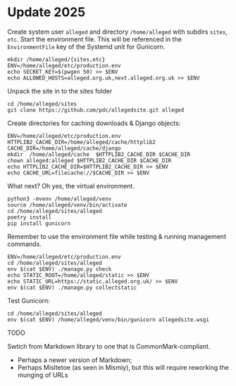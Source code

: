 # Update 2025


Create system user `alleged` and directory `/home/alleged` with subdirs
`sites`, `etc`. Start the environment file. This will be referenced in the
`EnvironmentFile` key of the Systemd unit for Gunicorn.

    mkdir /home/alleged/{sites,etc}
    ENV=/home/alleged/etc/production.env
    echo SECRET_KEY=$(pwgen 50) >> $ENV
    echo ALLOWED_HOSTS=alleged.org.uk,next.alleged.org.uk >> $ENV

Unpack the site in to the sites folder

    cd /home/alleged/sites
    git clone https://github.com/pdc/allegedsite.git alleged


Create directories for caching downloads & Django objects:

    ENV=/home/alleged/etc/production.env
    HTTPLIB2_CACHE_DIR=/home/alleged/cache/httplib2
    CACHE_DIR=/home/alleged/cache/django
    mkdir  /home/alleged/cache  $HTTPLIB2_CACHE_DIR $CACHE_DIR
    chown alleged:alleged $HTTPLIB2_CACHE_DIR $CACHE_DIR
    echo HTTPLIB2_CACHE_DIR=$HTTPLIB2_CACHE_DIR >> $ENV
    echo CACHE_URL=filecache://$CACHE_DIR >> $ENV


What next? Oh yes, the virtual environment.

    python3 -mvenv /home/alleged/venv
    source /home/alleged/venv/bin/activate
    cd /home/alleged/sites/alleged
    poetry install
    pip install gunicorn

Remember to use the environment file while testing & running management commands.

    ENV=/home/alleged/etc/production.env
    cd /home/alleged/sites/alleged
    env $(cat $ENV) ./manage.py check
    echo STATIC_ROOT=/home/alleged/static >> $ENV
    echo STATIC_URL=https://static.alleged.org.uk/ >> $ENV
    env $(cat $ENV) ./manage.py collectstatic

Test Gunicorn:

    cd /home/alleged/sites/alleged
    env $(cat $ENV) /home/alleged/venv/bin/gunicorn allegedsite.wsgi


TODO

Swtich from Markdown library to one that is CommonMark-compliant.
- Perhaps a newer version of Markdown;
- Perhaps Misltetoe (as seen in Mismiy), but this will require reworking the munging of URLs

